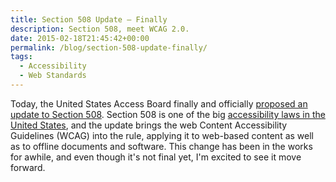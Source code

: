 ```yaml
---
title: Section 508 Update – Finally
description: Section 508, meet WCAG 2.0.
date: 2015-02-18T21:45:42+00:00
permalink: /blog/section-508-update-finally/
tags:
  - Accessibility
  - Web Standards
---
```


Today, the United States Access Board finally and officially [proposed an update to Section 508](http://www.access-board.gov/guidelines-and-standards/communications-and-it/about-the-ict-refresh/news-release). Section 508 is one of the big [accessibility laws in the United States](http://webaim.org/articles/laws/usa/), and the update brings the web Content Accessibility Guidelines (WCAG) into the rule, applying it to web-based content as well as to offline documents and software. This change has been in the works for awhile, and even though it's not final yet, I'm excited to see it move forward.
